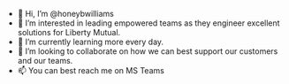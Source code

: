 - 👋 Hi, I’m @honeybwilliams
- 👀 I’m interested in leading empowered teams as they engineer excellent solutions for Liberty Mutual.
- 🌱 I’m currently learning more every day.
- 💞️ I’m looking to collaborate on how we can best support our customers and our teams.
- 📫 You can best reach me on MS Teams 

<!---
honeybwilliams/honeybwilliams is a ✨ special ✨ repository because its `README.md` (this file) appears on your GitHub profile.
You can click the Preview link to take a look at your changes.
--->
